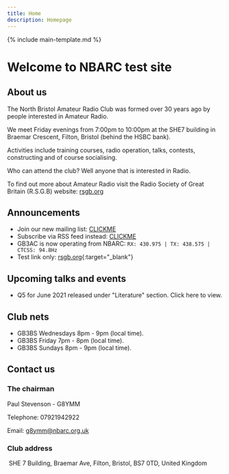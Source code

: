 ```yaml
---
title: Home
description: Homepage
---
```


{% include main-template.md %}

# Welcome to NBARC test site

## About us

The North Bristol Amateur Radio Club was formed over 30 years ago by people interested in Amateur Radio.

We meet Friday evenings from 7:00pm to 10:00pm at the SHE7 building in Braemar Crescent, Filton, Bristol (behind the HSBC bank).

Activities include training courses, radio operation, talks, contests, constructing and of course socialising.

Who can attend the club? Well anyone that is interested in Radio.

To find out more about Amateur Radio visit the Radio Society of Great Britain (R.S.G.B) website: [rsgb.org](https://rsgb.org/)

## Announcements

* ​Join our new mailing list: [CLICKME](https://groups.google.com/forum/?nomobile=true#!forum/mx0nbc/join)
* Subscribe via RSS feed instead: [CLICKME​](https://groups.google.com/forum/feed/mx0nbc/msgs/rss.xml?num=15)
* GB3AC is now operating from NBARC: `RX: 430.975 | TX: 438.575 | CTCSS: 94.8Hz`
* Test link only: [rsgb.org](https://rsgb.org/){:target="_blank"}

## Upcoming talks and events

* ​Q5 for June 2021 released under "Literature" section. Click here to view.

## Club nets

* ​GB3BS Wednesdays 8pm - 9pm (local time).
* GB3BS Friday 7pm - 8pm (local time).
* GB3BS Sundays 8pm - 9pm (local time).

## Contact us

### The chairman

Paul Stevenson - G8YMM 

Telephone: 07921942922

Email: g8ymm@nbarc.org.uk

### Club address
​
SHE 7 Building, Braemar Ave, Filton, Bristol, BS7 0TD, United Kingdom
